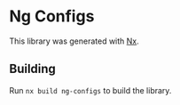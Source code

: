 # Ng Configs

This library was generated with [Nx](https://nx.dev).

## Building

Run `nx build ng-configs` to build the library.

